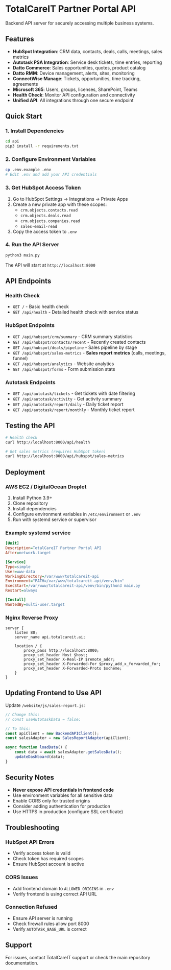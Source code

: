 # TotalCareIT Partner Portal API

Backend API server for securely accessing multiple business systems.

## Features

- **HubSpot Integration**: CRM data, contacts, deals, calls, meetings, sales metrics
- **Autotask PSA Integration**: Service desk tickets, time entries, reporting
- **Datto Commerce**: Sales opportunities, quotes, product catalog
- **Datto RMM**: Device management, alerts, sites, monitoring
- **ConnectWise Manage**: Tickets, opportunities, time tracking, agreements
- **Microsoft 365**: Users, groups, licenses, SharePoint, Teams
- **Health Check**: Monitor API configuration and connectivity
- **Unified API**: All integrations through one secure endpoint

## Quick Start

### 1. Install Dependencies

```bash
cd api
pip3 install -r requirements.txt
```

### 2. Configure Environment Variables

```bash
cp .env.example .env
# Edit .env and add your API credentials
```

### 3. Get HubSpot Access Token

1. Go to HubSpot Settings → Integrations → Private Apps
2. Create a new private app with these scopes:
   - `crm.objects.contacts.read`
   - `crm.objects.deals.read`
   - `crm.objects.companies.read`
   - `sales-email-read`
3. Copy the access token to `.env`

### 4. Run the API Server

```bash
python3 main.py
```

The API will start at `http://localhost:8000`

## API Endpoints

### Health Check
- `GET /` - Basic health check
- `GET /api/health` - Detailed health check with service status

### HubSpot Endpoints
- `GET /api/hubspot/crm/summary` - CRM summary statistics
- `GET /api/hubspot/contacts/recent` - Recently created contacts
- `GET /api/hubspot/deals/pipeline` - Sales pipeline by stage
- `GET /api/hubspot/sales-metrics` - **Sales report metrics** (calls, meetings, funnel)
- `GET /api/hubspot/analytics` - Website analytics
- `GET /api/hubspot/forms` - Form submission stats

### Autotask Endpoints
- `GET /api/autotask/tickets` - Get tickets with date filtering
- `GET /api/autotask/activity` - Get activity summary
- `GET /api/autotask/report/daily` - Daily ticket report
- `GET /api/autotask/report/monthly` - Monthly ticket report

## Testing the API

```bash
# Health check
curl http://localhost:8000/api/health

# Get sales metrics (requires HubSpot token)
curl http://localhost:8000/api/hubspot/sales-metrics
```

## Deployment

### AWS EC2 / DigitalOcean Droplet

1. Install Python 3.9+
2. Clone repository
3. Install dependencies
4. Configure environment variables in `/etc/environment` or `.env`
5. Run with systemd service or supervisor

### Example systemd service

```ini
[Unit]
Description=TotalCareIT Partner Portal API
After=network.target

[Service]
Type=simple
User=www-data
WorkingDirectory=/var/www/totalcareit-api
Environment="PATH=/var/www/totalcareit-api/venv/bin"
ExecStart=/var/www/totalcareit-api/venv/bin/python3 main.py
Restart=always

[Install]
WantedBy=multi-user.target
```

### Nginx Reverse Proxy

```nginx
server {
    listen 80;
    server_name api.totalcareit.ai;

    location / {
        proxy_pass http://localhost:8000;
        proxy_set_header Host $host;
        proxy_set_header X-Real-IP $remote_addr;
        proxy_set_header X-Forwarded-For $proxy_add_x_forwarded_for;
        proxy_set_header X-Forwarded-Proto $scheme;
    }
}
```

## Updating Frontend to Use API

Update `/website/js/sales-report.js`:

```javascript
// Change this:
// const useAutotaskData = false;

// To this:
const apiClient = new BackendAPIClient();
const salesAdapter = new SalesReportAdapter(apiClient);

async function loadData() {
    const data = await salesAdapter.getSalesData();
    updateDashboard(data);
}
```

## Security Notes

- **Never expose API credentials in frontend code**
- Use environment variables for all sensitive data
- Enable CORS only for trusted origins
- Consider adding authentication for production
- Use HTTPS in production (configure SSL certificate)

## Troubleshooting

### HubSpot API Errors

- Verify access token is valid
- Check token has required scopes
- Ensure HubSpot account is active

### CORS Issues

- Add frontend domain to `ALLOWED_ORIGINS` in `.env`
- Verify frontend is using correct API URL

### Connection Refused

- Ensure API server is running
- Check firewall rules allow port 8000
- Verify `AUTOTASK_BASE_URL` is correct

## Support

For issues, contact TotalCareIT support or check the main repository documentation.
